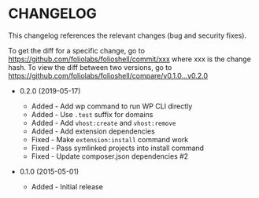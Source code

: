 CHANGELOG
=========

This changelog references the relevant changes (bug and security fixes).

To get the diff for a specific change, go to https://github.com/foliolabs/folioshell/commit/xxx where xxx is the change hash.
To view the diff between two versions, go to https://github.com/foliolabs/folioshell/compare/v0.1.0...v0.2.0

* 0.2.0 (2019-05-17)
    * Added - Add wp command to run WP CLI directly
    * Added - Use `.test` suffix for domains
    * Added - Add `vhost:create` and `vhost:remove`
    * Added - Add extension dependencies
    * Fixed - Make `extension:install` command work
    * Fixed - Pass symlinked projects into install command
    * Fixed - Update composer.json dependencies #2

* 0.1.0 (2015-05-01)
    * Added - Initial release